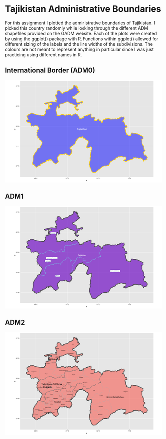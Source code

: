 # Tajikistan Administrative Boundaries

For this assignment I plotted the administrative boundaries of Tajikistan.
I picked this country randomly while looking through the different ADM shapefiles provided on the GADM website.
Each of the plots were created by using the ggplot() package with R.
Functions within ggplot() allowed for different sizing of the labels and the line widths of the subdivisions.
The colours are not meant to represent anything in particular since I was just practicing using different names in R.

## International Border (ADM0)
![](int0.png)
## ADM1
![](adm1.png)
## ADM2
![](adm2.png)